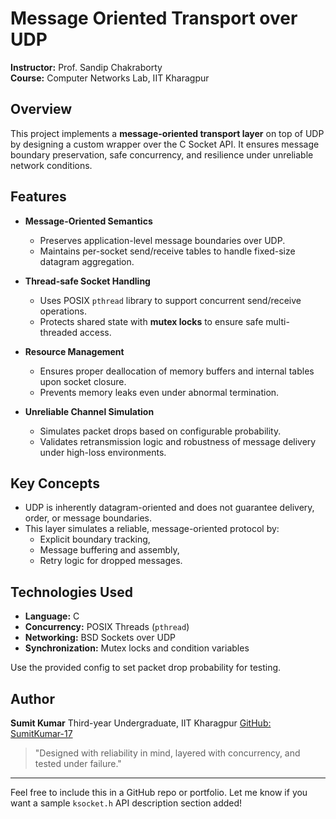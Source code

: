 # Message Oriented Transport over UDP

**Instructor:** Prof. Sandip Chakraborty  
**Course:** Computer Networks Lab, IIT Kharagpur

## Overview

This project implements a **message-oriented transport layer** on top of UDP by designing a custom wrapper over the C Socket API. It ensures message boundary preservation, safe concurrency, and resilience under unreliable network conditions.

## Features

- **Message-Oriented Semantics**
  - Preserves application-level message boundaries over UDP.
  - Maintains per-socket send/receive tables to handle fixed-size datagram aggregation.

- **Thread-safe Socket Handling**
  - Uses POSIX `pthread` library to support concurrent send/receive operations.
  - Protects shared state with **mutex locks** to ensure safe multi-threaded access.

- **Resource Management**
  - Ensures proper deallocation of memory buffers and internal tables upon socket closure.
  - Prevents memory leaks even under abnormal termination.

- **Unreliable Channel Simulation**
  - Simulates packet drops based on configurable probability.
  - Validates retransmission logic and robustness of message delivery under high-loss environments.

## Key Concepts

- UDP is inherently datagram-oriented and does not guarantee delivery, order, or message boundaries.
- This layer simulates a reliable, message-oriented protocol by:
  - Explicit boundary tracking,
  - Message buffering and assembly,
  - Retry logic for dropped messages.

## Technologies Used

- **Language:** C  
- **Concurrency:** POSIX Threads (`pthread`)  
- **Networking:** BSD Sockets over UDP  
- **Synchronization:** Mutex locks and condition variables

Use the provided config to set packet drop probability for testing.


## Author

**Sumit Kumar**
Third-year Undergraduate, IIT Kharagpur
[GitHub: SumitKumar-17](https://github.com/SumitKumar-17)

> "Designed with reliability in mind, layered with concurrency, and tested under failure."

---

Feel free to include this in a GitHub repo or portfolio. Let me know if you want a sample `ksocket.h` API description section added!
